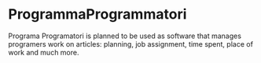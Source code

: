 # ProgrammaProgrammatori
Programa Programatori is planned to be used as software that manages programers work on articles: planning, job assignment, time spent, place of work and much more.
